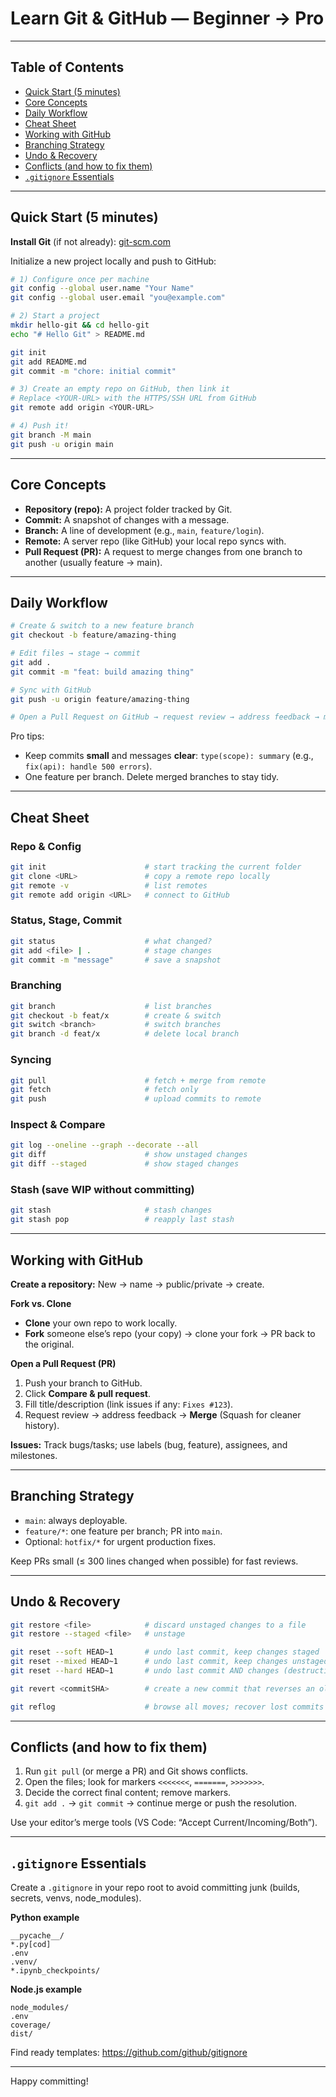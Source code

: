 # Learn Git & GitHub — Beginner → Pro
---

## Table of Contents
- [Quick Start (5 minutes)](#quick-start-5-minutes)
- [Core Concepts](#core-concepts)
- [Daily Workflow](#daily-workflow)
- [Cheat Sheet](#cheat-sheet)
- [Working with GitHub](#working-with-github)
- [Branching Strategy](#branching-strategy)
- [Undo & Recovery](#undo--recovery)
- [Conflicts (and how to fix them)](#conflicts-and-how-to-fix-them)
- [`.gitignore` Essentials](#gitignore-essentials)
---

## Quick Start (5 minutes)
**Install Git** (if not already): [git-scm.com](https://git-scm.com/)

Initialize a new project locally and push to GitHub:
```bash
# 1) Configure once per machine
git config --global user.name "Your Name"
git config --global user.email "you@example.com"

# 2) Start a project
mkdir hello-git && cd hello-git
echo "# Hello Git" > README.md

git init
git add README.md
git commit -m "chore: initial commit"

# 3) Create an empty repo on GitHub, then link it
# Replace <YOUR-URL> with the HTTPS/SSH URL from GitHub
git remote add origin <YOUR-URL>

# 4) Push it!
git branch -M main
git push -u origin main
```

---

## Core Concepts
- **Repository (repo):** A project folder tracked by Git.
- **Commit:** A snapshot of changes with a message.
- **Branch:** A line of development (e.g., `main`, `feature/login`).
- **Remote:** A server repo (like GitHub) your local repo syncs with.
- **Pull Request (PR):** A request to merge changes from one branch to another (usually feature → main).

---

## Daily Workflow
```bash
# Create & switch to a new feature branch
git checkout -b feature/amazing-thing

# Edit files → stage → commit
git add .
git commit -m "feat: build amazing thing"

# Sync with GitHub
git push -u origin feature/amazing-thing

# Open a Pull Request on GitHub → request review → address feedback → merge
```

Pro tips:
- Keep commits **small** and messages **clear**: `type(scope): summary` (e.g., `fix(api): handle 500 errors`).
- One feature per branch. Delete merged branches to stay tidy.

---

## Cheat Sheet
### Repo & Config
```bash
git init                      # start tracking the current folder
git clone <URL>               # copy a remote repo locally
git remote -v                 # list remotes
git remote add origin <URL>   # connect to GitHub
```

### Status, Stage, Commit
```bash
git status                    # what changed?
git add <file> | .            # stage changes
git commit -m "message"       # save a snapshot
```

### Branching
```bash
git branch                    # list branches
git checkout -b feat/x        # create & switch
git switch <branch>           # switch branches
git branch -d feat/x          # delete local branch
```

### Syncing
```bash
git pull                      # fetch + merge from remote
git fetch                     # fetch only
git push                      # upload commits to remote
```

### Inspect & Compare
```bash
git log --oneline --graph --decorate --all
git diff                      # show unstaged changes
git diff --staged             # show staged changes
```

### Stash (save WIP without committing)
```bash
git stash                     # stash changes
git stash pop                 # reapply last stash
```

---

## Working with GitHub
**Create a repository:** New → name → public/private → create.

**Fork vs. Clone**
- **Clone** your own repo to work locally.
- **Fork** someone else’s repo (your copy) → clone your fork → PR back to the original.

**Open a Pull Request (PR)**
1. Push your branch to GitHub.
2. Click **Compare & pull request**.
3. Fill title/description (link issues if any: `Fixes #123`).
4. Request review → address feedback → **Merge** (Squash for cleaner history).

**Issues:** Track bugs/tasks; use labels (bug, feature), assignees, and milestones.

---

## Branching Strategy
- `main`: always deployable.
- `feature/*`: one feature per branch; PR into `main`.
- Optional: `hotfix/*` for urgent production fixes.

Keep PRs small (≤ 300 lines changed when possible) for fast reviews.

---

## Undo & Recovery
```bash
git restore <file>            # discard unstaged changes to a file
git restore --staged <file>   # unstage

git reset --soft HEAD~1       # undo last commit, keep changes staged
git reset --mixed HEAD~1      # undo last commit, keep changes unstaged
git reset --hard HEAD~1       # undo last commit AND changes (destructive)

git revert <commitSHA>        # create a new commit that reverses an old one

git reflog                    # browse all moves; recover lost commits
```

---

## Conflicts (and how to fix them)
1. Run `git pull` (or merge a PR) and Git shows conflicts.
2. Open the files; look for markers `<<<<<<<`, `=======`, `>>>>>>>`.
3. Decide the correct final content; remove markers.
4. `git add .` → `git commit` → continue merge or push the resolution.

Use your editor’s merge tools (VS Code: “Accept Current/Incoming/Both”).

---

## `.gitignore` Essentials
Create a `.gitignore` in your repo root to avoid committing junk (builds, secrets, venvs, node_modules).

**Python example**
```
__pycache__/
*.py[cod]
.env
.venv/
*.ipynb_checkpoints/
```

**Node.js example**
```
node_modules/
.env
coverage/
dist/
```

Find ready templates: https://github.com/github/gitignore

---


Happy committing!

